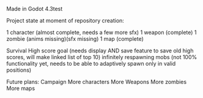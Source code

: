 Made in Godot 4.3test

Project state at moment of repository creation:

1 character (almost complete, needs a few more sfx)
1 weapon (complete)
1 zombie (anims missing)(sfx missing)
1 map (complete)

Survival
High score goal (needs display AND save feature to save old high scores, will make linked list of top 10)
infinitely respawning mobs (not 100% functionality yet, needs to be able to adaptively spawn only in valid positions)

Future plans:
Campaign
More characters
More Weapons
More zombies
More maps
